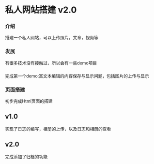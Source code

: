 # 私人网站搭建 v2.0

### 介绍

搭建一个私人网站，可以上传照片，文章，视频等

### 发展

有很多技术没有接触过，所以会有一些demo项目

###

完成第一个demo:富文本编辑的内容保存与显示问题，包括图片的上传与显示

### 页面搭建

初步完成Html页面的搭建


## v1.0

实现了日志的编写，相册的上传，以及日志和相册的查看

## v2.0

完成添加了归档的功能

